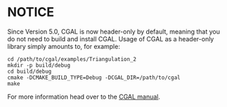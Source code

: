 NOTICE
======

Since Version 5.0, CGAL is now header-only by default, meaning that you do not need to build and install CGAL. Usage of CGAL as a header-only library
simply amounts to, for example:

``` {.bash}
cd /path/to/cgal/examples/Triangulation_2
mkdir -p build/debug
cd build/debug
cmake -DCMAKE_BUILD_TYPE=Debug -DCGAL_DIR=/path/to/cgal
make
```

For more information head over to the [CGAL manual](https://doc.cgal.org/latest/Manual/general_intro.html).
